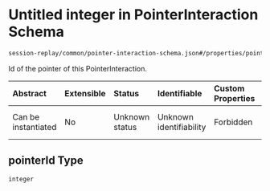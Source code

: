 # Untitled integer in PointerInteraction Schema

```txt
session-replay/common/pointer-interaction-schema.json#/properties/pointerId
```

Id of the pointer of this PointerInteraction.

| Abstract            | Extensible | Status         | Identifiable            | Custom Properties | Additional Properties | Access Restrictions | Defined In                                                                                                               |
| :------------------ | :--------- | :------------- | :---------------------- | :---------------- | :-------------------- | :------------------ | :----------------------------------------------------------------------------------------------------------------------- |
| Can be instantiated | No         | Unknown status | Unknown identifiability | Forbidden         | Allowed               | none                | [pointer-interaction-schema.json\*](../out/session-replay/common/pointer-interaction-schema.json "open original schema") |

## pointerId Type

`integer`
